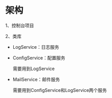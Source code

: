 # 架构

1、控制台项目

2、类库

- LogService：日志服务

- ConfigService：配置服务

  需要用到LogService

- MailService：邮件服务

  需要用到ConfigService和LogService两个服务